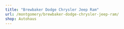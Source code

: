 ```yaml
---
title: "Brewbaker Dodge Chrysler Jeep Ram"
url: /montgomery/brewbaker-dodge-chrysler-jeep-ram/
shop: Autohaus
---
```

